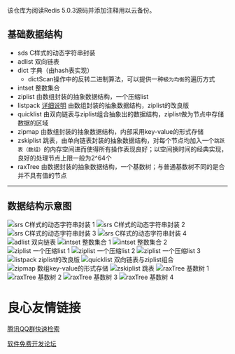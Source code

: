 该仓库为阅读Redis 5.0.3源码并添加注释用以云备份。

## 基础数据结构
- sds C样式的动态字符串封装
- adlist 双向链表
- dict 字典（由hash表实现）
    - dictScan操作中的反转二进制算法，可以提供一种`极为均衡`的遍历方式
- intset 整数集合
- ziplist 由数组封装的抽象数据结构，一个压缩list
- listpack [详细说明](https://github.com/antirez/listpack/blob/master/listpack.md) 由数组封装的抽象数据结构，ziplist的改良版
- quicklist 由双向链表与ziplist组合抽象出的数据结构，ziplist做为节点中存储数据的区域
- zipmap 由数组封装的抽象数据结构，内部采用key-value的形式存储
- zskiplist 跳表，由单向链表封装的抽象数据结构，对每个节点均加入一个`跳跃表（数组）`的内存空间进而使得所有操作表现良好；以空间换时间的经典实现，良好的处理节点上限一般为2^64个
- raxTree 由数据封装的抽象数据结构，一个基数树；与普通基数树不同的是合并不具有值的节点
---
## 数据结构示意图
![srs C样式的动态字符串封装 1](https://images.gitee.com/uploads/images/2019/0915/135622_f3044bf7_692806.jpeg "幻灯片2.jpeg")
![srs C样式的动态字符串封装 2](https://images.gitee.com/uploads/images/2019/0915/135656_27f903e0_692806.jpeg "幻灯片3.jpeg")
![srs C样式的动态字符串封装 3](https://images.gitee.com/uploads/images/2019/0915/135722_16fdcad1_692806.jpeg "幻灯片4.jpeg")
![srs C样式的动态字符串封装 4](https://images.gitee.com/uploads/images/2019/0915/135745_375da9d2_692806.jpeg "幻灯片5.jpeg")
![adlist 双向链表](https://images.gitee.com/uploads/images/2019/0915/135806_d123adb2_692806.jpeg "幻灯片6.jpeg")
![intset 整数集合 1](https://images.gitee.com/uploads/images/2019/0915/135901_a9b6160c_692806.jpeg "幻灯片9.jpeg")
![intset 整数集合 2](https://images.gitee.com/uploads/images/2019/0915/135923_45124302_692806.jpeg "幻灯片10.jpeg")
![ziplist 一个压缩list 1](https://images.gitee.com/uploads/images/2019/0915/135941_ef3bd5a5_692806.jpeg "幻灯片11.jpeg")
![ziplist 一个压缩list 2](https://images.gitee.com/uploads/images/2019/0915/140002_379a1738_692806.jpeg "幻灯片12.jpeg")
![ziplist 一个压缩list 3](https://images.gitee.com/uploads/images/2019/0915/140022_0c08fd1c_692806.jpeg "幻灯片13.jpeg")
![listpack ziplist的改良版](https://images.gitee.com/uploads/images/2019/0915/140034_4726a4d6_692806.jpeg "幻灯片14.jpeg")
![quicklist 双向链表与ziplist组合](https://images.gitee.com/uploads/images/2019/0915/140123_135e610b_692806.jpeg "幻灯片15.jpeg")
![zipmap 数组key-value的形式存储](https://images.gitee.com/uploads/images/2019/0915/140200_522ef436_692806.jpeg "幻灯片16.jpeg")
![zskiplist 跳表](https://images.gitee.com/uploads/images/2019/0915/140230_1885cd06_692806.jpeg "幻灯片17.jpeg")
![raxTree 基数树 1](https://images.gitee.com/uploads/images/2019/0915/140254_f1a528ec_692806.jpeg "幻灯片18.jpeg")
![raxTree 基数树 2](https://images.gitee.com/uploads/images/2019/0915/140338_d6c0aaf3_692806.jpeg "幻灯片19.jpeg")
![raxTree 基数树 3](https://images.gitee.com/uploads/images/2019/0915/140359_f5d62d2d_692806.jpeg "幻灯片20.jpeg")
![raxTree 基数树 4](https://images.gitee.com/uploads/images/2019/0915/140416_8a7f258d_692806.jpeg "幻灯片21.jpeg")

 # 良心友情链接

[腾讯QQ群快速检索](http://u.720life.cn/s/8cf73f7c)

[软件免费开发论坛](http://u.720life.cn/s/bbb01dc0)